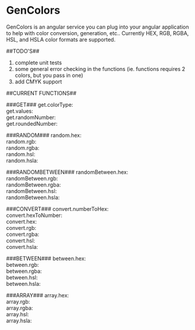 # GenColors
GenColors is an angular service you can plug into your angular application to help with color conversion, generation, etc.. Currently HEX, RGB, RGBA, HSL, and HSLA color formats are supported.

##TODO'S##
1) complete unit tests<br>
2) some general error checking in the functions (ie. functions requires 2 colors, but you pass in one)<br>
3) add CMYK support<br>

##CURRENT FUNCTIONS##

###GET###
get.colorType:<br>
get.values:<br>
get.randomNumber:<br>
get.roundedNumber:<br>

###RANDOM###
random.hex:<br>
random.rgb:<br>
random.rgba:<br>
random.hsl:<br>
random.hsla:<br>

###RANDOMBETWEEN###
randomBetween.hex:<br>
randomBetween.rgb:<br>
randomBetween.rgba:<br>
randomBetween.hsl:<br>
randomBetween.hsla:<br>

###CONVERT###
convert.numberToHex:<br>
convert.hexToNumber:<br>
convert.hex:<br>
convert.rgb:<br>
convert.rgba:<br>
convert.hsl:<br>
convert.hsla:<br>

###BETWEEN###
between.hex:<br>
between.rgb:<br>
between.rgba:<br>
between.hsl:<br>
between.hsla:<br>

###ARRAY###
array.hex:<br>
array.rgb:<br>
array.rgba:<br>
array.hsl:<br>
array.hsla:<br>
